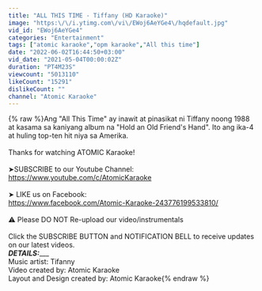 ```yaml
---
title: "ALL THIS TIME - Tiffany (HD Karaoke)"
image: "https:\/\/i.ytimg.com\/vi\/EWoj6AeYGe4\/hqdefault.jpg"
vid_id: "EWoj6AeYGe4"
categories: "Entertainment"
tags: ["atomic karaoke","opm karaoke","All this time"]
date: "2022-06-02T16:44:50+03:00"
vid_date: "2021-05-04T00:00:02Z"
duration: "PT4M23S"
viewcount: "5013110"
likeCount: "15291"
dislikeCount: ""
channel: "Atomic Karaoke"
---
```

{% raw %}Ang &quot;All This Time&quot; ay inawit at pinasikat ni Tiffany noong 1988 at kasama sa kaniyang album na &quot;Hold an Old Friend's Hand&quot;.  Ito ang ika-4 at huling top-ten hit niya sa Amerika.<br /><br />Thanks for watching ATOMIC Karaoke!<br /><br />➤SUBSCRIBE to our Youtube Channel:<br />     <a rel="nofollow" target="blank" href="https://www.youtube.com/c/AtomicKaraoke">https://www.youtube.com/c/AtomicKaraoke</a><br /><br />➤ LIKE us on Facebook: <br />     <a rel="nofollow" target="blank" href="https://www.facebook.com/Atomic-Karaoke-243776199533810/">https://www.facebook.com/Atomic-Karaoke-243776199533810/</a><br /><br />⚠ Please DO NOT Re-upload our video/instrumentals<br /><br />Click the SUBSCRIBE BUTTON and NOTIFICATION BELL to receive updates on our latest videos.<br />_______________DETAILS:__________________<br />Music artist: Tifanny<br />Video created by: Atomic Karaoke<br />Layout and Design created by: Atomic Karaoke{% endraw %}
